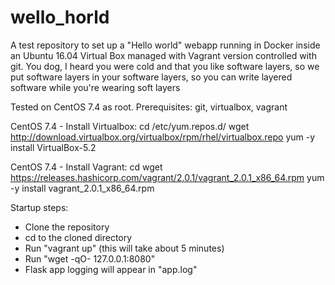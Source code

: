 # wello_horld
A test repository to set up a "Hello world" webapp running in Docker inside an Ubuntu 16.04 Virtual Box managed with Vagrant version controlled with git.  You dog, I heard you were cold and that you like software layers, so we put software layers in your software layers, so you can write layered software while you're wearing soft layers

Tested on CentOS 7.4 as root.
Prerequisites: git, virtualbox, vagrant

CentOS 7.4 - Install Virtualbox:
cd /etc/yum.repos.d/ 
wget http://download.virtualbox.org/virtualbox/rpm/rhel/virtualbox.repo
yum -y install VirtualBox-5.2

CentOS 7.4 - Install Vagrant:
cd
wget https://releases.hashicorp.com/vagrant/2.0.1/vagrant_2.0.1_x86_64.rpm
yum -y install vagrant_2.0.1_x86_64.rpm


Startup steps:
 - Clone the repository
 - cd to the cloned directory
 - Run "vagrant up" (this will take about 5 minutes)
 - Run "wget -qO- 127.0.0.1:8080"
 - Flask app logging will appear in "app.log"
